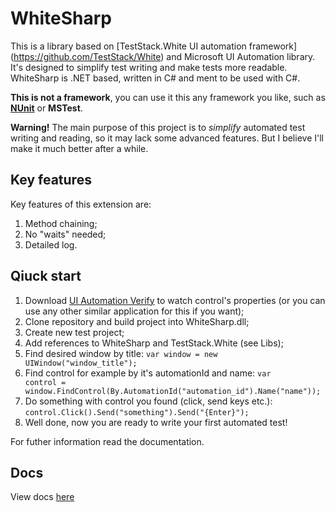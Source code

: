 WhiteSharp
==========

This is a library based on [TestStack.White UI automation framework] (https://github.com/TestStack/White) and Microsoft UI Automation library. It's designed to simplify test writing and make tests more readable. WhiteSharp is .NET based, written in C# and ment to be used with C#.

**This is not a framework**, you can use it this any framework you like, such as [**NUnit**](https://github.com/nunit/nunit-framework) or **MSTest**.

**Warning!**
The main purpose of this project is to *simplify* automated test writing and reading, so it may lack some advanced features. But I believe I'll make it much better after a while.

Key features
------------

Key features of this extension are:

1. Method chaining;
2. No "waits" needed; 
3. Detailed log.

Qiuck start
-----------

1. Download [UI Automation Verify](http://uiautomationverify.codeplex.com/) to watch control's properties (or you can use any other similar application for this if you want);
2. Clone repository and build project into WhiteSharp.dll; 
3. Create new test project;
4. Add references to WhiteSharp and TestStack.White (see Libs);
5. Find desired window by title: <code>var window = new UIWindow("window_title");</code>
6. Find control for example by it's automationId and name: <code>var control = window.FindControl(By.AutomationId("automation_id").Name("name"));</code>
7. Do something with control you found (click, send keys etc.): <code>control.Click().Send("something").Send("{Enter}");</code>
8. Well done, now you are ready to write your first automated test!

For futher information read the documentation.

Docs
----

View docs [here](http://murz42.viewdocs.io/WhiteSharp)
